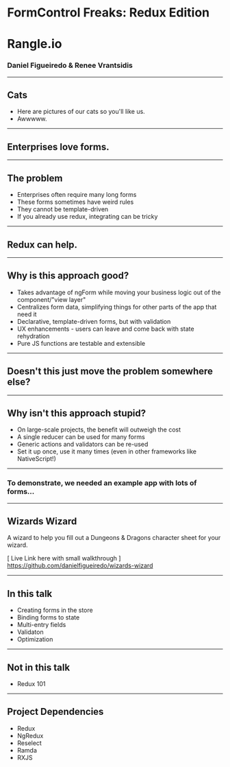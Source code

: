 # FormControl Freaks: Redux Edition

# Rangle.io
### Daniel Figueiredo & Renee Vrantsidis

---

## Cats

- Here are pictures of our cats so you'll like us.
- Awwwww.

---

## Enterprises love forms.

---

## The problem

- Enterprises often require many long forms
- These forms sometimes have weird rules
- They cannot be template-driven
- If you already use redux, integrating can be tricky

---

## Redux can help.

---

## Why is this approach good?
- Takes advantage of ngForm while moving your business logic out of the component/"view layer"
- Centralizes form data, simplifying things for other parts of the app that need it
- Declarative, template-driven forms, but with validation
- UX enhancements - users can leave and come back with state rehydration
- Pure JS functions are testable and extensible

---

## Doesn't this just move the problem somewhere else?

---

## Why isn't this approach stupid?
- On large-scale projects, the benefit will outweigh the cost
- A single reducer can be used for many forms
- Generic actions and validators can be re-used
- Set it up once, use it many times (even in other frameworks like NativeScript!)

---

### To demonstrate, we needed an example app with lots of forms...

---

## Wizards Wizard
A wizard to help you fill out a Dungeons & Dragons character sheet for your wizard.

[ Live Link here with small walkthrough ]
https://github.com/danielfigueiredo/wizards-wizard

---

## In this talk
- Creating forms in the store
- Binding forms to state
- Multi-entry fields
- Validaton
- Optimization

---

## Not in this talk
- Redux 101

---

## Project Dependencies
- Redux
- NgRedux
- Reselect
- Ramda
- RXJS

